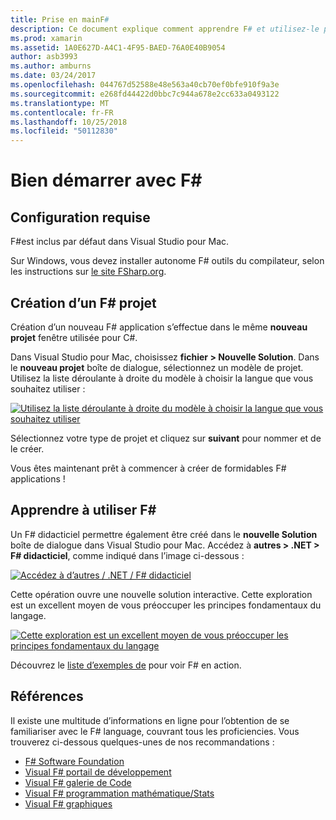 ```yaml
---
title: Prise en mainF#
description: Ce document explique comment apprendre F# et utilisez-le pour créer des applications Xamarin avec Visual Studio 2017 et Visual Studio pour Mac.
ms.prod: xamarin
ms.assetid: 1A0E627D-A4C1-4F95-BAED-76A0E40B9054
author: asb3993
ms.author: amburns
ms.date: 03/24/2017
ms.openlocfilehash: 044767d52588e48e563a40cb70ef0bfe910f9a3e
ms.sourcegitcommit: e268fd44422d0bbc7c944a678e2cc633a0493122
ms.translationtype: MT
ms.contentlocale: fr-FR
ms.lasthandoff: 10/25/2018
ms.locfileid: "50112830"
---
```

# <a name="getting-started-with-f35"></a>Bien démarrer avec F&#35;

## <a name="requirements"></a>Configuration requise

F#est inclus par défaut dans Visual Studio pour Mac.

Sur Windows, vous devez installer autonome F# outils du compilateur, selon les instructions sur [le site FSharp.org](http://fsharp.org/use/windows/).

## <a name="creating-an-f35-project"></a>Création d’un F&#35; projet

Création d’un nouveau F# application s’effectue dans le même **nouveau projet** fenêtre utilisée pour C#.

Dans Visual Studio pour Mac, choisissez **fichier > Nouvelle Solution**. Dans le **nouveau projet** boîte de dialogue, sélectionnez un modèle de projet. Utilisez la liste déroulante à droite du modèle à choisir la langue que vous souhaitez utiliser :

 [![](overview-images/choosefsharp.png "Utilisez la liste déroulante à droite du modèle à choisir la langue que vous souhaitez utiliser")](overview-images/choosefsharp.png#lightbox)

Sélectionnez votre type de projet et cliquez sur **suivant** pour nommer et de le créer.


Vous êtes maintenant prêt à commencer à créer de formidables F# applications !

## <a name="learning-to-use-f35"></a>Apprendre à utiliser F&#35;

Un F# didacticiel permettre également être créé dans le **nouvelle Solution** boîte de dialogue dans Visual Studio pour Mac. Accédez à **autres > .NET > F# didacticiel**, comme indiqué dans l’image ci-dessous :

 [![](overview-images/fsharptutorial.png "Accédez à d’autres / .NET / F# didacticiel")](overview-images/fsharptutorial.png#lightbox)

Cette opération ouvre une nouvelle solution interactive. Cette exploration est un excellent moyen de vous préoccuper les principes fondamentaux du langage.

 [![](overview-images/newtutorial-sml.png "Cette exploration est un excellent moyen de vous préoccuper les principes fondamentaux du langage")](overview-images/newtutorial.png#lightbox)

Découvrez le [liste d’exemples de](~/cross-platform/platform/fsharp/samples.md) pour voir F# en action.

## <a name="references"></a>Références

Il existe une multitude d’informations en ligne pour l’obtention de se familiariser avec le F# language, couvrant tous les proficiencies. Vous trouverez ci-dessous quelques-unes de nos recommandations :

-  [F# Software Foundation](http://fsharp.org)
-  [Visual F# portail de développement](http://go.microsoft.com/fwlink/?LinkID=234174)
-  [Visual F# galerie de Code](http://go.microsoft.com/fwlink/?LinkID=124614)
-  [Visual F# programmation mathématique/Stats](http://go.microsoft.com/fwlink/?LinkId=235173)
-  [Visual F# graphiques](http://go.microsoft.com/fwlink/?LinkId=235176)

